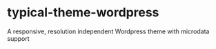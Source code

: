 typical-theme-wordpress
=======================

A responsive, resolution independent Wordpress theme with microdata support